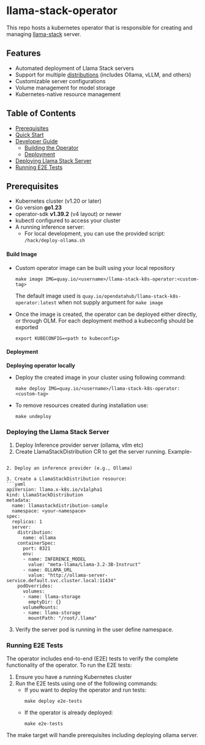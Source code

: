 # llama-stack-operator
This repo hosts a kubernetes operator that is responsible for creating and managing [llama-stack](https://github.com/meta-llama/llama-stack) server.


## Features

- Automated deployment of Llama Stack servers
- Support for multiple [distributions](https://github.com/meta-llama/llama-stack?tab=readme-ov-file#distributions) (includes Ollama, vLLM, and others)
- Customizable server configurations
- Volume management for model storage
- Kubernetes-native resource management

## Table of Contents

- [Prerequisites](#prerequisites)
- [Quick Start](#quick-start)
- [Developer Guide](#developer-guide)
    - [Building the Operator](#building-the-operator)
    - [Deployment](#deployment)
- [Deploying Llama Stack Server](#deploying-the-llama-stack-server)
- [Running E2E Tests](#running-e2e-tests)


## Prerequisites

- Kubernetes cluster (v1.20 or later)
- Go version **go1.23**
- operator-sdk **v1.39.2** (v4 layout) or newer
- kubectl configured to access your cluster
- A running inference server:
  - For local development, you can use the provided script: `/hack/deploy-ollama.sh`

#### Build Image

- Custom operator image can be built using your local repository

  ```commandline
  make image IMG=quay.io/<username>/llama-stack-k8s-operator:<custom-tag>
  ```

  The default image used is `quay.io/opendatahub/llama-stack-k8s-operator:latest` when not supply argument for `make image`


- Once the image is created, the operator can be deployed either directly, or through OLM. For each deployment method a
  kubeconfig should be exported

  ```commandline
  export KUBECONFIG=<path to kubeconfig>
  ```

#### Deployment

**Deploying operator locally**

- Deploy the created image in your cluster using following command:

  ```commandline
  make deploy IMG=quay.io/<username>/llama-stack-k8s-operator:<custom-tag>
  ```

- To remove resources created during installation use:

  ```commandline
  make undeploy
  ```

### Deploying the Llama Stack Server

1. Deploy Inference provider server (ollama, vllm etc)
2. Create LlamaStackDistribution CR to get the server running. Example-
```

2. Deploy an inference provider (e.g., Ollama)

3. Create a LlamaStackDistribution resource:
```yaml
apiVersion: llama.x-k8s.io/v1alpha1
kind: LlamaStackDistribution
metadata:
  name: llamastackdistribution-sample
  namespace: <your-namespace>
spec:
  replicas: 1
  server:
    distribution:
      name: ollama
    containerSpec:
      port: 8321
      env:
      - name: INFERENCE_MODEL
        value: "meta-llama/Llama-3.2-3B-Instruct"
      - name: OLLAMA_URL
        value: "http://ollama-server-service.default.svc.cluster.local:11434"
    podOverrides:
      volumes:
      - name: llama-storage
        emptyDir: {}
      volumeMounts:
      - name: llama-storage
        mountPath: "/root/.llama"
```
3. Verify the server pod is running in the user define namespace.

### Running E2E Tests

The operator includes end-to-end (E2E) tests to verify the complete functionality of the operator. To run the E2E tests:

1. Ensure you have a running Kubernetes cluster
2. Run the E2E tests using one of the following commands:
   - If you want to deploy the operator and run tests:
     ```commandline
     make deploy e2e-tests
     ```
   - If the operator is already deployed:
     ```commandline
     make e2e-tests
     ```

The make target will handle prerequisites including deploying ollama server.
